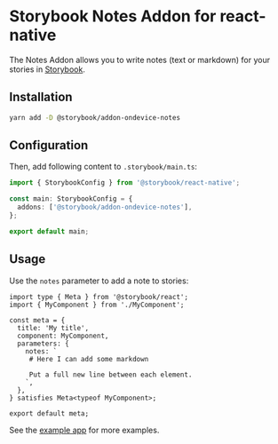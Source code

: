 # Storybook Notes Addon for react-native

The Notes Addon allows you to write notes (text or markdown) for your stories in [Storybook](https://storybook.js.org).

## Installation

```sh
yarn add -D @storybook/addon-ondevice-notes
```

## Configuration

Then, add following content to `.storybook/main.ts`:

```ts
import { StorybookConfig } from '@storybook/react-native';

const main: StorybookConfig = {
  addons: ['@storybook/addon-ondevice-notes'],
};

export default main;
```

## Usage

Use the `notes` parameter to add a note to stories:

```tsx
import type { Meta } from '@storybook/react';
import { MyComponent } from './MyComponent';

const meta = {
  title: 'My title',
  component: MyComponent,
  parameters: {
    notes: `
     # Here I can add some markdown
     
     Put a full new line between each element.
    `,
  },
} satisfies Meta<typeof MyComponent>;

export default meta;
```

See the [example app](../../examples/expo-example) for more examples.
